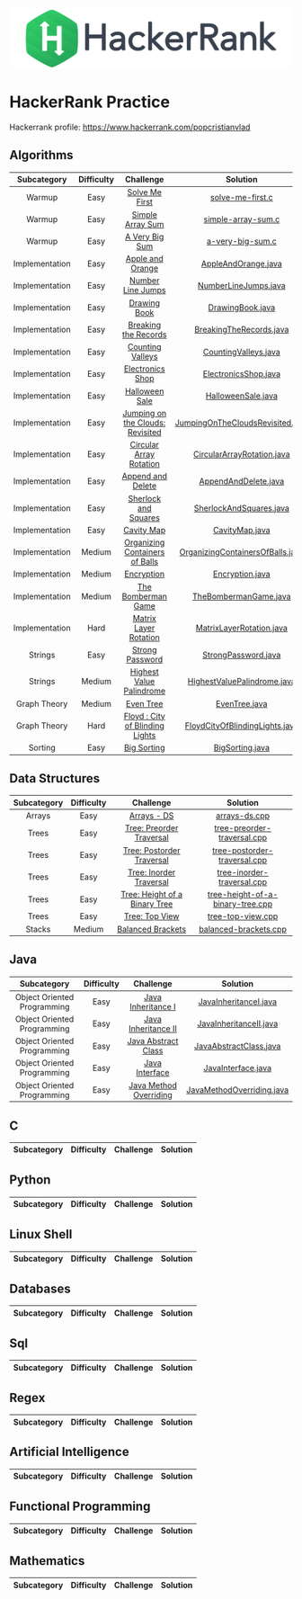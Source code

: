![Alt text](hackerrank.svg)

# HackerRank Practice

Hackerrank profile: https://www.hackerrank.com/popcristianvlad

## Algorithms

| Subcategory | Difficulty | Challenge | Solution |
|:---------:|:----------:|:---------:|:--------:|
|Warmup|Easy|[Solve Me First](https://www.hackerrank.com/challenges/solve-me-first/problem)|[solve-me-first.c](algorithms/src/com/popcristianvlad/hackerrank/practice/algorithms/warmup/solve-me-first.c)|
|Warmup|Easy|[Simple Array Sum](https://www.hackerrank.com/challenges/simple-array-sum/problem)|[simple-array-sum.c](algorithms/src/com/popcristianvlad/hackerrank/practice/algorithms/warmup/simple-array-sum.c)|
|Warmup|Easy|[A Very Big Sum](https://www.hackerrank.com/challenges/a-very-big-sum/problem)|[a-very-big-sum.c](algorithms/src/com/popcristianvlad/hackerrank/practice/algorithms/warmup/a-very-big-sum.c)|
|Implementation|Easy|[Apple and Orange](https://www.hackerrank.com/challenges/apple-and-orange/problem)|[AppleAndOrange.java](algorithms/src/com/popcristianvlad/hackerrank/practice/algorithms/implementation/AppleAndOrange.java)|
|Implementation|Easy|[Number Line Jumps](https://www.hackerrank.com/challenges/kangaroo/problem)|[NumberLineJumps.java](algorithms/src/com/popcristianvlad/hackerrank/practice/algorithms/implementation/NumberLineJumps.java)|
|Implementation|Easy|[Drawing Book](https://www.hackerrank.com/challenges/drawing-book/problem)|[DrawingBook.java](algorithms/src/com/popcristianvlad/hackerrank/practice/algorithms/implementation/DrawingBook.java)|
|Implementation|Easy|[Breaking the Records](https://www.hackerrank.com/challenges/breaking-best-and-worst-records/problem)|[BreakingTheRecords.java](algorithms/src/com/popcristianvlad/hackerrank/practice/algorithms/implementation/BreakingTheRecords.java)|
|Implementation|Easy|[Counting Valleys](https://www.hackerrank.com/challenges/counting-valleys/problem)|[CountingValleys.java](algorithms/src/com/popcristianvlad/hackerrank/practice/algorithms/implementation/CountingValleys.java)|
|Implementation|Easy|[Electronics Shop](https://www.hackerrank.com/challenges/electronics-shop/problem)|[ElectronicsShop.java](algorithms/src/com/popcristianvlad/hackerrank/practice/algorithms/implementation/ElectronicsShop.java)|
|Implementation|Easy|[Halloween Sale](https://www.hackerrank.com/challenges/halloween-sale/problem)|[HalloweenSale.java](algorithms/src/com/popcristianvlad/hackerrank/practice/algorithms/implementation/HalloweenSale.java)|
|Implementation|Easy|[Jumping on the Clouds: Revisited](https://www.hackerrank.com/challenges/jumping-on-the-clouds-revisited/problem)|[JumpingOnTheCloudsRevisited.java](algorithms/src/com/popcristianvlad/hackerrank/practice/algorithms/implementation/JumpingOnTheCloudsRevisited.java)|
|Implementation|Easy|[Circular Array Rotation](https://www.hackerrank.com/challenges/circular-array-rotation/problem)|[CircularArrayRotation.java](algorithms/src/com/popcristianvlad/hackerrank/practice/algorithms/implementation/CircularArrayRotation.java)|
|Implementation|Easy|[Append and Delete](https://www.hackerrank.com/challenges/append-and-delete/problem)|[AppendAndDelete.java](algorithms/src/com/popcristianvlad/hackerrank/practice/algorithms/implementation/AppendAndDelete.java)|
|Implementation|Easy|[Sherlock and Squares](https://www.hackerrank.com/challenges/sherlock-and-squares/problem)|[SherlockAndSquares.java](algorithms/src/com/popcristianvlad/hackerrank/practice/algorithms/implementation/SherlockAndSquares.java)|
|Implementation|Easy|[Cavity Map](https://www.hackerrank.com/challenges/cavity-map/problem)|[CavityMap.java](algorithms/src/com/popcristianvlad/hackerrank/practice/algorithms/implementation/CavityMap.java)|
|Implementation|Medium|[Organizing Containers of Balls](https://www.hackerrank.com/challenges/organizing-containers-of-balls/problem)|[OrganizingContainersOfBalls.java](algorithms/src/com/popcristianvlad/hackerrank/practice/algorithms/implementation/OrganizingContainersOfBalls.java)|
|Implementation|Medium|[Encryption](https://www.hackerrank.com/challenges/encryption/problem)|[Encryption.java](algorithms/src/com/popcristianvlad/hackerrank/practice/algorithms/implementation/Encryption.java)|
|Implementation|Medium|[The Bomberman Game](https://www.hackerrank.com/challenges/bomber-man/problem)|[TheBombermanGame.java](algorithms/src/com/popcristianvlad/hackerrank/practice/algorithms/implementation/TheBombermanGame.java)|
|Implementation|Hard|[Matrix Layer Rotation](https://www.hackerrank.com/challenges/matrix-rotation-algo/problem)|[MatrixLayerRotation.java](algorithms/src/com/popcristianvlad/hackerrank/practice/algorithms/implementation/MatrixLayerRotation.java)|
|Strings|Easy|[Strong Password](https://www.hackerrank.com/challenges/strong-password/problem)|[StrongPassword.java](algorithms/src/com/popcristianvlad/hackerrank/practice/algorithms/strings/StrongPassword.java)|
|Strings|Medium|[Highest Value Palindrome](https://www.hackerrank.com/challenges/richie-rich/problem)|[HighestValuePalindrome.java](algorithms/src/com/popcristianvlad/hackerrank/practice/algorithms/strings/HighestValuePalindrome.java)|
|Graph Theory|Medium|[Even Tree](https://www.hackerrank.com/challenges/even-tree/problem)|[EvenTree.java](algorithms/src/com/popcristianvlad/hackerrank/practice/algorithms/graph/theory/EvenTree.java)|
|Graph Theory|Hard|[Floyd : City of Blinding Lights](https://www.hackerrank.com/challenges/floyd-city-of-blinding-lights/problem)|[FloydCityOfBlindingLights.java](algorithms/src/com/popcristianvlad/hackerrank/practice/algorithms/graph/theory/FloydCityOfBlindingLights.java)|
|Sorting|Easy|[Big Sorting](https://www.hackerrank.com/challenges/big-sorting/problem)|[BigSorting.java](algorithms/src/com/popcristianvlad/hackerrank/practice/algorithms/sorting/BigSorting.java)|

## Data Structures

| Subcategory | Difficulty | Challenge | Solution |
|:---------:|:----------:|:---------:|:--------:|
|Arrays|Easy|[Arrays - DS](https://www.hackerrank.com/challenges/arrays-ds/problem)|[arrays-ds.cpp](data-structures/src/com/popcristianvlad/hackerrank/practice/data/structures/arrays/arrays-ds.cpp)|
|Trees|Easy|[Tree: Preorder Traversal](https://www.hackerrank.com/challenges/tree-preorder-traversal/problem)|[tree-preorder-traversal.cpp](data-structures/src/com/popcristianvlad/hackerrank/practice/data/structures/trees/tree-preorder-traversal.cpp)|
|Trees|Easy|[Tree: Postorder Traversal](https://www.hackerrank.com/challenges/tree-postorder-traversal/problem)|[tree-postorder-traversal.cpp](data-structures/src/com/popcristianvlad/hackerrank/practice/data/structures/trees/tree-postorder-traversal.cpp)|
|Trees|Easy|[Tree: Inorder Traversal](https://www.hackerrank.com/challenges/tree-inorder-traversal/problem)|[tree-inorder-traversal.cpp](data-structures/src/com/popcristianvlad/hackerrank/practice/data/structures/trees/tree-inorder-traversal.cpp)|
|Trees|Easy|[Tree: Height of a Binary Tree](https://www.hackerrank.com/challenges/tree-height-of-a-binary-tree/problem)|[tree-height-of-a-binary-tree.cpp](data-structures/src/com/popcristianvlad/hackerrank/practice/data/structures/trees/tree-height-of-a-binary-tree.cpp)|
|Trees|Easy|[Tree: Top View](https://www.hackerrank.com/challenges/tree-top-view/problem)|[tree-top-view.cpp](data-structures/src/com/popcristianvlad/hackerrank/practice/data/structures/trees/tree-top-view.cpp)|
|Stacks|Medium|[Balanced Brackets](https://www.hackerrank.com/challenges/balanced-brackets/problem)|[balanced-brackets.cpp](data-structures/src/com/popcristianvlad/hackerrank/practice/data/structures/stacks/balanced-brackets.cpp)|

## Java

| Subcategory | Difficulty | Challenge | Solution |
|:---------:|:----------:|:---------:|:--------:|
|Object Oriented Programming|Easy|[Java Inheritance I](https://www.hackerrank.com/challenges/java-inheritance-1/problem)|[JavaInheritanceI.java](java/src/com/popcristianvlad/hackerrank/practice/java/object/oriented/programming/JavaInheritanceI.java)|
|Object Oriented Programming|Easy|[Java Inheritance II](https://www.hackerrank.com/challenges/java-inheritance-2/problem)|[JavaInheritanceII.java](java/src/com/popcristianvlad/hackerrank/practice/java/object/oriented/programming/JavaInheritanceII.java)|
|Object Oriented Programming|Easy|[Java Abstract Class](https://www.hackerrank.com/challenges/java-abstract-class/problem)|[JavaAbstractClass.java](java/src/com/popcristianvlad/hackerrank/practice/java/object/oriented/programming/JavaAbstractClass.java)|
|Object Oriented Programming|Easy|[Java Interface](https://www.hackerrank.com/challenges/java-interface/problem)|[JavaInterface.java](java/src/com/popcristianvlad/hackerrank/practice/java/object/oriented/programming/JavaInterface.java)|
|Object Oriented Programming|Easy|[Java Method Overriding](https://www.hackerrank.com/challenges/java-method-overriding/problem)|[JavaMethodOverriding.java](java/src/com/popcristianvlad/hackerrank/practice/java/object/oriented/programming/JavaMethodOverriding.java)|

## C

| Subcategory | Difficulty | Challenge | Solution |
|:---------:|:----------:|:---------:|:--------:|

## Python

| Subcategory | Difficulty | Challenge | Solution |
|:---------:|:----------:|:---------:|:--------:|

## Linux Shell

| Subcategory | Difficulty | Challenge | Solution |
|:---------:|:----------:|:---------:|:--------:|

## Databases

| Subcategory | Difficulty | Challenge | Solution |
|:---------:|:----------:|:---------:|:--------:|

## Sql

| Subcategory | Difficulty | Challenge | Solution |
|:---------:|:----------:|:---------:|:--------:|

## Regex

| Subcategory | Difficulty | Challenge | Solution |
|:---------:|:----------:|:---------:|:--------:|

## Artificial Intelligence

| Subcategory | Difficulty | Challenge | Solution |
|:---------:|:----------:|:---------:|:--------:|

## Functional Programming

| Subcategory | Difficulty | Challenge | Solution |
|:---------:|:----------:|:---------:|:--------:|

## Mathematics

| Subcategory | Difficulty | Challenge | Solution |
|:---------:|:----------:|:---------:|:--------:|
